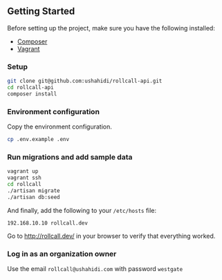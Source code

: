 ## Getting Started

Before setting up the project, make sure you have the following installed:

- [Composer](https://getcomposer.org/)
- [Vagrant](https://www.vagrantup.com/)

### Setup

```bash
git clone git@github.com:ushahidi/rollcall-api.git
cd rollcall-api
composer install
```

### Environment configuration

Copy the environment configuration.

```bash
cp .env.example .env
```

### Run migrations and add sample data

```bash
vagrant up
vagrant ssh
cd rollcall
./artisan migrate
./artisan db:seed
```

And finally, add the following to your `/etc/hosts` file:

```
192.168.10.10 rollcall.dev
```

Go to http://rollcall.dev/ in your browser to verify that everything worked.

### Log in as an organization owner
Use the email `rollcall@ushahidi.com` with password `westgate`
